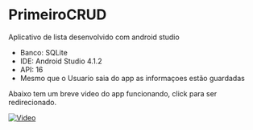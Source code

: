 # PrimeiroCRUD
Aplicativo de lista desenvolvido com android studio
 - Banco: SQLite
 - IDE: Android Studio 4.1.2
 - API: 16
 - Mesmo que o Usuario saia do app as informaçoes estão guardadas
 
Abaixo tem um breve video do app funcionando, click para ser redirecionado.

[![Video](http://img.youtube.com/vi/WN98Zby-D8U/0.jpg)](http://www.youtube.com/watch?v=WN98Zby-D8U)







